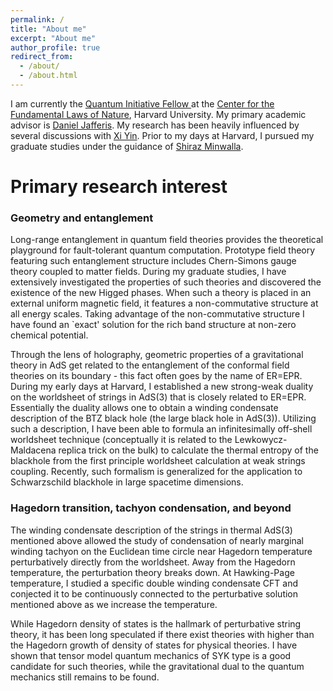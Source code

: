 ```yaml
---
permalink: /
title: "About me"
excerpt: "About me"
author_profile: true
redirect_from: 
  - /about/
  - /about.html
---
```


I am currently the [Quantum Initiative Fellow ](https://quantum.harvard.edu/post-doctoral-fellows) at the [Center for the Fundamental Laws of Nature](https://hetg.physics.harvard.edu), Harvard University. My primary academic advisor is [Daniel Jafferis](https://www.physics.harvard.edu/people/facpages/jafferis). My research has been heavily influenced by several discussions with [Xi Yin](https://www.physics.harvard.edu/people/facpages/yin). Prior to my days at Harvard, I pursued my graduate studies under the guidance of [Shiraz Minwalla](https://en.wikipedia.org/wiki/Shiraz_Minwalla). 

Primary research interest
======

### Geometry and entanglement

Long-range entanglement in quantum field theories provides the theoretical playground for fault-tolerant quantum computation. Prototype field theory featuring such entanglement structure includes Chern-Simons gauge theory coupled to matter fields. During my graduate studies, I have extensively investigated the properties of such theories and discovered the existence of the new Higged phases. When such a theory is placed in an external uniform magnetic field, it features a non-commutative structure at all energy scales. Taking advantage of the non-commutative structure I have found an `exact' solution for the rich band structure at non-zero chemical potential.

Through the lens of holography, geometric properties of a gravitational theory in AdS get related to the entanglement of the conformal field theories on its boundary - this fact often goes by the name of ER=EPR. During my early days at Harvard, I established a new strong-weak duality on the worldsheet of strings in AdS(3) that is closely related to ER=EPR. Essentially the duality allows one to obtain a winding condensate description of the BTZ black hole (the large black hole in AdS(3)). Utilizing such a description, I have been able to formula an infinitesimally off-shell worldsheet technique (conceptually it is related to the Lewkowycz-Maldacena replica trick on the bulk) to calculate the thermal entropy of the blackhole from the first principle worldsheet calculation at weak strings coupling. Recently, such formalism is generalized for the application to Schwarzschild blackhole in large spacetime dimensions. 
   
### Hagedorn transition, tachyon condensation, and beyond

The winding condensate description of the strings in thermal AdS(3) mentioned above allowed the study of condensation of nearly marginal winding tachyon on the Euclidean time circle near Hagedorn temperature perturbatively directly from the worldsheet. Away from the Hagedorn temperature, the perturbation theory breaks down. At Hawking-Page temperature, I studied a specific double winding condensate CFT and conjected it to be continuously connected to the perturbative solution mentioned above as we increase the temperature. 

While Hagedorn density of states is the hallmark of perturbative string theory, it has been long speculated if there exist theories with higher than the Hagedorn growth of density of states for physical theories. I have shown that tensor model quantum mechanics of SYK type is a good candidate for such theories, while the gravitational dual to the quantum mechanics still remains to be found.
